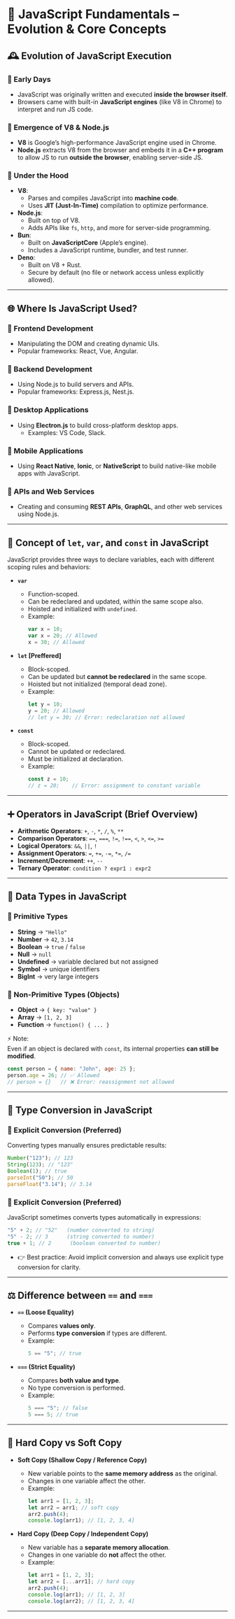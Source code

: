# 📘 JavaScript Fundamentals – Evolution & Core Concepts

## 🕰️ Evolution of JavaScript Execution

### 🔹 Early Days

- JavaScript was originally written and executed **inside the browser itself**.
- Browsers came with built-in **JavaScript engines** (like V8 in Chrome) to interpret and run JS code.

### 🔹 Emergence of V8 & Node.js

- **V8** is Google’s high-performance JavaScript engine used in Chrome.
- **Node.js** extracts V8 from the browser and embeds it in a **C++ program** to allow JS to run **outside the browser**, enabling server-side JS.

### 🧪 Under the Hood

- **V8**:
  - Parses and compiles JavaScript into **machine code**.
  - Uses **JIT (Just-In-Time)** compilation to optimize performance.
- **Node.js**:
  - Built on top of V8.
  - Adds APIs like `fs`, `http`, and more for server-side programming.
- **Bun**:
  - Built on **JavaScriptCore** (Apple’s engine).
  - Includes a JavaScript runtime, bundler, and test runner.
- **Deno**:
  - Built on V8 + Rust.
  - Secure by default (no file or network access unless explicitly allowed).

---

## 🌐 Where Is JavaScript Used?

### 🔹 Frontend Development

- Manipulating the DOM and creating dynamic UIs.
- Popular frameworks: React, Vue, Angular.

### 🔹 Backend Development

- Using Node.js to build servers and APIs.
- Popular frameworks: Express.js, Nest.js.

### 🔹 Desktop Applications

- Using **Electron.js** to build cross-platform desktop apps.
  - Examples: VS Code, Slack.

### 🔹 Mobile Applications

- Using **React Native**, **Ionic**, or **NativeScript** to build native-like mobile apps with JavaScript.

### 🔹 APIs and Web Services

- Creating and consuming **REST APIs**, **GraphQL**, and other web services using Node.js.

---

## 🔐 Concept of `let`, `var`, and `const` in JavaScript

JavaScript provides three ways to declare variables, each with different scoping rules and behaviors:

- **`var`**

  - Function-scoped.
  - Can be redeclared and updated, within the same scope also.
  - Hoisted and initialized with `undefined`.
  - Example:
    ```js
    var x = 10;
    var x = 20; // Allowed
    x = 30; // Allowed
    ```

- **`let` [Preffered]**

  - Block-scoped.
  - Can be updated but **cannot be redeclared** in the same scope.
  - Hoisted but not initialized (temporal dead zone).
  - Example:
    ```js
    let y = 10;
    y = 20; // Allowed
    // let y = 30; // Error: redeclaration not allowed
    ```

- **`const`**
  - Block-scoped.
  - Cannot be updated or redeclared.
  - Must be initialized at declaration.
  - Example:
    ```js
    const z = 10;
    // z = 20;    // Error: assignment to constant variable
    ```

---

## ➕ Operators in JavaScript (Brief Overview)

- **Arithmetic Operators**: `+`, `-`, `*`, `/`, `%`, `**`
- **Comparison Operators**: `==`, `===`, `!=`, `!==`, `<`, `>`, `<=`, `>=`
- **Logical Operators**: `&&`, `||`, `!`
- **Assignment Operators**: `=`, `+=`, `-=`, `*=`, `/=`
- **Increment/Decrement**: `++`, `--`
- **Ternary Operator**: `condition ? expr1 : expr2`

---

## 🔢 Data Types in JavaScript

### 🔹 Primitive Types

- **String** → `"Hello"`
- **Number** → `42`, `3.14`
- **Boolean** → `true` / `false`
- **Null** → `null`
- **Undefined** → variable declared but not assigned
- **Symbol** → unique identifiers
- **BigInt** → very large integers

### 🔹 Non-Primitive Types (Objects)

- **Object** → `{ key: "value" }`
- **Array** → `[1, 2, 3]`
- **Function** → `function() { ... }`

⚡ Note:  
Even if an object is declared with `const`, its internal properties **can still be modified**.

```js
const person = { name: "John", age: 25 };
person.age = 26; // ✅ Allowed
// person = {}   // ❌ Error: reassignment not allowed
```

---

## 🔄 Type Conversion in JavaScript

### 🔹 Explicit Conversion (Preferred)

Converting types manually ensures predictable results:

```js
Number("123"); // 123
String(123); // "123"
Boolean(1); // true
parseInt("50"); // 50
parseFloat("3.14"); // 3.14
```

### 🔹 Explicit Conversion (Preferred)

JavaScript sometimes converts types automatically in expressions:

```js
"5" + 2; // "52"   (number converted to string)
"5" - 2; // 3      (string converted to number)
true + 1; // 2      (boolean converted to number)
```

- 👉 Best practice: Avoid implicit conversion and always use explicit type conversion for clarity.

---

## ⚖️ Difference between `==` and `===`

- **`==` (Loose Equality)**

  - Compares **values only**.
  - Performs **type conversion** if types are different.
  - Example:
    ```js
    5 == "5"; // true
    ```

- **`===` (Strict Equality)**
  - Compares **both value and type**.
  - No type conversion is performed.
  - Example:
    ```js
    5 === "5"; // false
    5 === 5; // true
    ```

---

## 📂 Hard Copy vs Soft Copy

- **Soft Copy (Shallow Copy / Reference Copy)**

  - New variable points to the **same memory address** as the original.
  - Changes in one variable affect the other.
  - Example:
    ```js
    let arr1 = [1, 2, 3];
    let arr2 = arr1; // soft copy
    arr2.push(4);
    console.log(arr1); // [1, 2, 3, 4]
    ```

- **Hard Copy (Deep Copy / Independent Copy)**
  - New variable has a **separate memory allocation**.
  - Changes in one variable do **not** affect the other.
  - Example:
    ```js
    let arr1 = [1, 2, 3];
    let arr2 = [...arr1]; // hard copy
    arr2.push(4);
    console.log(arr1); // [1, 2, 3]
    console.log(arr2); // [1, 2, 3, 4]
    ```

---
